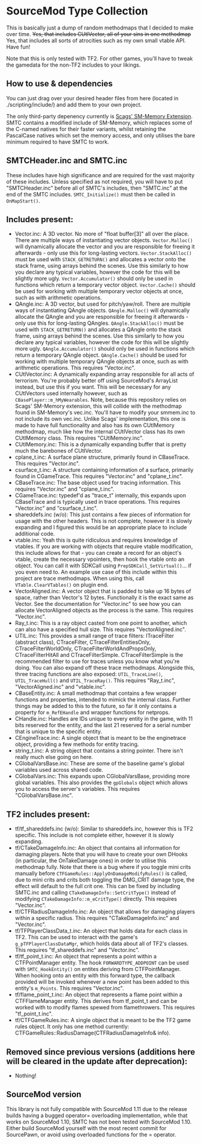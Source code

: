 # SourceMod Type Collection

This is basically just a dump of random methodmaps that I decided to make over time. ~~Yes, that includes CUtlVector, all of your sins in one methodmap~~ Yes, that includes all sorts of atrocities such as my own small vtable API. Have fun!

Note that this is only tested with TF2. For other games, you'll have to tweak the gamedata for the non-TF2 includes to your likings.

## How to use & dependencies
You can just drag over your desired header files from here (located in ./scripting/include/) and add them to your own project. 

The only third-party depenency currently is [Scags' SM-Memory Extension](https://github.com/Scags/SM-Memory). SMTC contains a modified include of SM-Memory, which replaces some of the C-named natives for their faster variants, whilst retaining the PascalCase natives which set the memory access, and only utilises the bare minimum required to have SMTC to work.

## SMTCHeader.inc and SMTC.inc
These includes have high significance and are required for the vast majority of these includes. Unless specified as not required, you will have to put "SMTCHeader.inc" before all of SMTC's includes, then "SMTC.inc" at the end of the SMTC includes. `SMTC_Initialize()` must then be called in `OnMapStart()`.

## Includes present:
- Vector.inc: A 3D vector. No more of "float buffer[3]" all over the place. There are multiple ways of instantiating vector objects. `Vector.Malloc()` will dynamically allocate the vector and you are responsible for freeing it afterwards - only use this for long-lasting vectors. `Vector.StackAlloc()` must be used with `STACK_GETRETURN()` and allocates a vector onto the stack frame, using arrays behind the scenes. Use this similarly to how you declare any typical variables, however the code for this will be slightly more ugly. `Vector.Accumulator()` should only be used in functions which return a temporary vector object. `Vector.Cache()` should be used for working with multiple temporary vector objects at once, such as with arithmetic operations.
- QAngle.inc: A 3D vector, but used for pitch/yaw/roll. There are multiple ways of instantiating QAngle objects. `QAngle.Malloc()` will dynamically allocate the QAngle and you are responsible for freeing it afterwards - only use this for long-lasting QAngles. `QAngle.StackAlloc()` must be used with `STACK_GETRETURN()` and allocates a QAngle onto the stack frame, using arrays behind the scenes. Use this similarly to how you declare any typical variables, however the code for this will be slightly more ugly. `QAngle.Accumulator()` should only be used in functions which return a temporary QAngle object. `QAngle.Cache()` should be used for working with multiple temporary QAngle objects at once, such as with arithmetic operations. This requires "Vector.inc".
- CUtlVector.inc: A dynamically expanding array responsible for all acts of terrorism. You're probably better off using SourceMod's ArrayList instead, but use this if you want. This will be necessary for any CUtlVectors used internally however, such as `CBasePlayer::m_hMyWearables`. Note, because this repository relies on Scags' SM-Memory extension, this will collide with the methodmap found in SM-Memory's vec.inc. You'll have to modify your smmem.inc to not include its own vec.inc. Unlike Scags' implementation, this one is made to have full functionality and also has its own CUtlMemory methodmap, much like how the internal CUtlVector class has its own CUtlMemory class. This requires "CUtlMemory.inc".
- CUtlMemory.inc: This is a dynamically expanding buffer that is pretty much the barebones of CUtlVector.
- cplane_t.inc: A surface plane structure, primarily found in CBaseTrace. This requires "Vector.inc".
- csurface_t.inc: A structure containing information of a surface, primarily found in CGameTrace. This requires "Vector.inc" and "cplane_t.inc".
- CBaseTrace.inc: The base object used for tracing information. This requires "Vector.inc" and "cplane_t.inc".
- CGameTrace.inc: typedef'd as "trace_t" internally, this expands upon CBaseTrace and is typically used in trace operations. This requires "Vector.inc" and "csurface_t.inc".
- shareddefs.inc (w/o): This just contains a few pieces of information for usage with the other headers. This is not complete, however it is slowly expanding and I figured this would be an appropriate place to include additional code.
- vtable.inc: Yeah this is quite ridiculous and requires knowledge of vtables. If you are working with objects that require vtable modification, this include allows for that - you can create a record for an object's vtable, create the necessary vpointers, then hook the vtable onto an object. You can call it with SDKCall using `PrepSDKCall_SetVirtual()`... if you even need to. An example use case of this include within this project are trace methodmaps. When using this, call `VTable.ClearVTables()` on plugin end.
- VectorAligned.inc: A vector object that is padded to take up 16 bytes of space, rather than Vector's 12 bytes. Functionally it is the exact same as Vector. See the documentation for "Vector.inc" to see how you can allocate VectorAligned objects as the process is the same. This requires "Vector.inc".
- Ray_t.inc: This is a ray object casted from one point to another, which can also have a specified hull size. This requires "VectorAligned.inc".
- UTIL.inc: This provides a small range of trace filters: ITraceFilter (abstract class), CTraceFilter, CTraceFilterEntitiesOnly, CTraceFilterWorldOnly, CTraceFilterWorldAndPropsOnly, CTraceFilterHitAll and CTraceFilterSimple. CTraceFilterSimple is the recommended filter to use for traces unless you know what you're doing. You can also expand off these trace methodmaps. Alongside this, three tracing functions are also exposed: `UTIL_TraceLine()`, `UTIL_TraceHull()` and `UTIL_TraceRay()`. This requires "Ray_t.inc", "VectorAligned.inc" and "vtable.inc".
- CBaseEntity.inc: A small methodmap that contains a few wrapper functions and properties, intended to mimick the internal class. Further things may be added to this to the future, so far it only contains a property for `m_RefEHandle` and wrapper functions for netprops.
- CHandle.inc: Handles are IDs unique to every entity in the game, with 11 bits reserved for the entity, and the last 21 reserved for a serial number that is unique to the specific entity.
- CEngineTrace.inc: A single object that is meant to be the enginetrace object, providing a few methods for entity tracing.
- string_t.inc: A string object that contains a string pointer. There isn't really much else going on here.
- CGlobalVarsBase.inc: These are some of the baseline game's global variables used across shared code.
- CGlobalVars.inc: This expands upon CGlobalVarsBase, providing more global variables. This also provides the `gpGlobals` object which allows you to access the server's variables. This requires "CGlobalVarsBase.inc".

## TF2 includes present:
- tf/tf_shareddefs.inc (w/o): Similar to shareddefs.inc, however this is TF2 specific. This include is not complete either, however it is slowly expanding.
- tf/CTakeDamageInfo.inc: An object that contains all information for damaging players. Note that you will have to create your own DHooks (in particular, the OnTakeDamage ones) in order to utilise this methodmap fully. Note that there is a bug where if you toggle mini crits manually before `CTFGameRules::ApplyOnDamageModifyRules()` is called, due to mini crits and crits both toggling the DMG_CRIT damage type, the effect will default to the full crit one. This can be fixed by including SMTC.inc and calling `CTakeDamageInfo::SetCritType()` instead of modifying `CTakeDamageInfo::m_eCritType()` directly. This requires "Vector.inc".
- tf/CTFRadiusDamageInfo.inc: An object that allows for damaging players within a specific radius. This requires "CTakeDamageInfo.inc" and "Vector.inc".
- tf/TFPlayerClassData_t.inc: An object that holds data for each class in TF2. This can be used to interact with the game's `g_pTFPlayerClassDataMgr`, which holds data about all of TF2's classes. This requires "tf_shareddefs.inc" and "Vector.inc".
- tf/tf_point_t.inc: An object that represents a point within a CTFPointManager entity. The hook `FORWARDTYPE_ADDPOINT` can be used with `SMTC_HookEntity()` on entites deriving from CTFPointManager. When hooking onto an entity with this forward type, the callback provided will be invoked whenever a new point has been added to this entity's `m_Points`. This requires "Vector.inc".
- tf/flame_point_t.inc: An object that represents a flame point within a CTFFlameManager entity. This derives from tf_point_t and can be worked with to modify flames spewed from flamethrowers. This requires "tf_point_t.inc".
- tf/CTFGameRules.inc: A single object that is meant to be the TF2 game rules object. It only has one method currently: CTFGameRules::RadiusDamage(CTFRadiusDamageInfo& info).

## Removed since previous versions (additions here will be cleared in the update after deprecation):
- Nothing!

## SourceMod version
This library is not fully compatible with SourceMod 1.11 due to the release builds having a bugged operator= overloading implementation, while that works on SourceMod 1.10, SMTC has not been tested with SourceMod 1.10. Either build SourceMod yourself with the most recent commit for SourcePawn, or avoid using overloaded functions for the = operator.